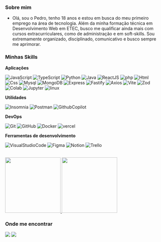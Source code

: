 <h3>Sobre mim</h3>

- Olá, sou o Pedro, tenho 18 anos e estou em busca do meu primeiro emprego na área de tecnologia. Além da minha formação técnica em Desenvolvimento Web em ETEC, busco me qualificar ainda mais com cursos extracurriculares, como de administração e em soft-skills. Sou extremamente organizado, disciplinado, comunicativo e busco sempre me aprimorar.

<h3>Minhas Skills</h3>

**Aplicações**

![JavaScript](https://img.shields.io/badge/-javascript-%23333?style=for-the-badge&logo=javascript)
![TypeScript](https://img.shields.io/badge/-typescript-%23333?style=for-the-badge&logo=typescript)
![Python](https://img.shields.io/badge/-python-%23333?style=for-the-badge&logo=python)
![Java](https://img.shields.io/badge/-Java-%23333?style=for-the-badge&logo=Java)
![ReactJS](https://img.shields.io/badge/-reactjs-%23333?style=for-the-badge&logo=react)
![php](https://img.shields.io/badge/-php-%23333?style=for-the-badge&logo=php)
![Html](https://img.shields.io/badge/-html5-%23333?style=for-the-badge&logo=html5)
![Css](https://img.shields.io/badge/-css-%23333?style=for-the-badge&logo=css3)
![Mysql](https://img.shields.io/badge/-mysql-%23333?style=for-the-badge&logo=mysql)
![MongoDB](https://img.shields.io/badge/-mongodb-%23333?style=for-the-badge&logo=mongodb)
![Express](https://img.shields.io/badge/-express-%23333?style=for-the-badge&logo=express)
![Fastify](https://img.shields.io/badge/-fastify-%23333?style=for-the-badge&logo=fastify)
![Axios](https://img.shields.io/badge/-Axios-%23333?style=for-the-badge&logo=axios)
![Vite](https://img.shields.io/badge/-vite-%23333?style=for-the-badge&logo=vite)
![Zod](https://img.shields.io/badge/-zod-%23333?style=for-the-badge&logo=zod)
![Colab](https://img.shields.io/badge/-Colab-%23333?style=for-the-badge&logo=googlecolab)
![Jupyter](https://img.shields.io/badge/-jupyter-%23333?style=for-the-badge&logo=jupyter)
![linux](https://img.shields.io/badge/-linux-%23333?style=for-the-badge&logo=linux)

**Utilidades**

![Insomnia](https://img.shields.io/badge/-Insomnia-%23333?style=for-the-badge&logo=insomnia)
![Postman](https://img.shields.io/badge/-Postman-%23333?style=for-the-badge&logo=postman)
![GithubCopilot](https://img.shields.io/badge/-Github%20Copilot-%23333?style=for-the-badge&logo=githubcopilot)

**DevOps**

![Git](https://img.shields.io/badge/-git-%23333?style=for-the-badge&logo=git)
![GitHub](https://img.shields.io/badge/-github-%23333?style=for-the-badge&logo=github)
![Docker](https://img.shields.io/badge/-docker-%23333?style=for-the-badge&logo=docker)
![vercel](https://img.shields.io/badge/-vercel-%23333?style=for-the-badge&logo=vercel)

<!-- ![vercel](https://img.shields.io/badge/-AWS-%23333?style=for-the-badge&logo=amazonaws)
![Microsoftazure](https://img.shields.io/badge/-microsoft%20azure-%23333?style=for-the-badge&logo=microsoftazure) -->

**Ferramentas de desenvolvimento**

![VisualStudioCode](https://img.shields.io/badge/-Visual%20Studio%20Code-%23333?style=for-the-badge&logo=VisualStudioCode)
![Figma](https://img.shields.io/badge/-figma-%23333?style=for-the-badge&logo=figma)
![Notion](https://img.shields.io/badge/-notion-%23333?style=for-the-badge&logo=notion)
![Trello](https://img.shields.io/badge/-trello-%23333?style=for-the-badge&logo=trello)

<br/>

<a href="https://github.com/psjoon" title="github status">
  <img height="180em" src="https://github-readme-stats.vercel.app/api?username=psjoon&theme=dracula&show_icons=true" />
</a>
<a href="https://github.com/psjoon" title="linguagens mais utilizadas">
  <img height="180em" src="https://github-readme-stats.vercel.app/api/top-langs/?username=psjoon&layout=compact&langs_count=6&theme=ocean_dark&hide_border=true" />
</a>

<h3>Onde me encontrar</h3>

<div>
<a href = "mailto:pedrosantos.joon@gmail.com"><img src="https://img.shields.io/badge/-Gmail-%23333?style=for-the-badge&logo=gmail&logoColor=white" target="_blank"></a>
<a href="https://www.linkedin.com/in/pedrosantosjoon" target="_blank"><img src="https://img.shields.io/badge/-LinkedIn-%230077B5?style=for-the-badge&logo=linkedin&logoColor=white" target="_blank"></a>
</div>
